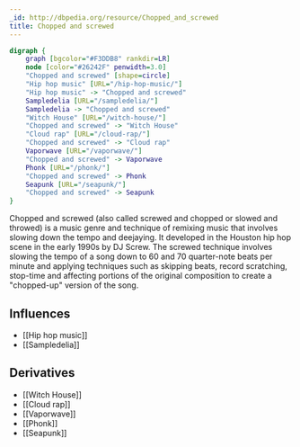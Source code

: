 ```yaml
---
_id: http://dbpedia.org/resource/Chopped_and_screwed
title: Chopped and screwed
---
```


```dot
digraph {
	graph [bgcolor="#F3DDB8" rankdir=LR]
	node [color="#26242F" penwidth=3.0]
	"Chopped and screwed" [shape=circle]
	"Hip hop music" [URL="/hip-hop-music/"]
	"Hip hop music" -> "Chopped and screwed"
	Sampledelia [URL="/sampledelia/"]
	Sampledelia -> "Chopped and screwed"
	"Witch House" [URL="/witch-house/"]
	"Chopped and screwed" -> "Witch House"
	"Cloud rap" [URL="/cloud-rap/"]
	"Chopped and screwed" -> "Cloud rap"
	Vaporwave [URL="/vaporwave/"]
	"Chopped and screwed" -> Vaporwave
	Phonk [URL="/phonk/"]
	"Chopped and screwed" -> Phonk
	Seapunk [URL="/seapunk/"]
	"Chopped and screwed" -> Seapunk
}
```

Chopped and screwed (also called screwed and chopped or slowed and throwed) is a music genre and technique of remixing music that involves slowing down the tempo and deejaying. It developed in the Houston hip hop scene in the early 1990s by DJ Screw. The screwed technique involves slowing the tempo of a song down to 60 and 70 quarter-note beats per minute and applying techniques such as skipping beats, record scratching, stop-time and affecting portions of the original composition to create a "chopped-up" version of the song.

## Influences

- [[Hip hop music]]
- [[Sampledelia]]

## Derivatives

- [[Witch House]]
- [[Cloud rap]]
- [[Vaporwave]]
- [[Phonk]]
- [[Seapunk]]
